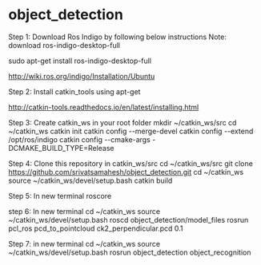 # object_detection

Step 1: Download Ros Indigo by following below instructions
Note: download ros-indigo-desktop-full 

sudo apt-get install ros-indigo-desktop-full

http://wiki.ros.org/indigo/Installation/Ubuntu

Step 2: Install catkin_tools using apt-get

http://catkin-tools.readthedocs.io/en/latest/installing.html


Step 3: Create catkin_ws in your root folder
mkdir ~/catkin_ws/src
cd ~/catkin_ws
catkin init
catkin config --merge-devel
catkin config --extend /opt/ros/indigo
catkin config --cmake-args -DCMAKE_BUILD_TYPE=Release

Step 4: Clone this repository in catkin_ws/src
cd ~/catkin_ws/src
git clone https://github.com/srivatsamahesh/object_detection.git
cd ~/catkin_ws
source ~/catkin_ws/devel/setup.bash
catkin build

Step 5: In new terminal
roscore

step 6: In new terminal 
cd ~/catkin_ws
source ~/catkin_ws/devel/setup.bash
roscd object_detection/model_files
rosrun pcl_ros pcd_to_pointcloud ck2_perpendicular.pcd 0.1 

Step 7: in new terminal 
cd ~/catkin_ws
source ~/catkin_ws/devel/setup.bash
rosrun object_detection object_recognition
